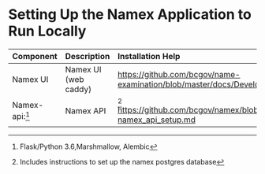 # Setting Up the Namex Application to Run Locally
| Component        | Description           |Installation Help|Repo Path|
| :-------------   | :---------------------|:----------------|:--------|
| Namex UI         | Namex UI (web caddy)  | https://github.com/bcgov/name-examination/blob/master/docs/DeveloperSetupAndRun.md| https://github.com/bcgov/name-examination|              |         |
| Namex-api:[^1]|Namex API|[^2] https://github.com/bcgov/namex/blob/master/docs/Backend-namex_api_setup.md|https://github.com/bcgov/namex/tree/master/api|
  
[^1]:Flask/Python 3.6,Marshmallow, Alembic
[^2]: Includes instructions to set up the namex postgres database